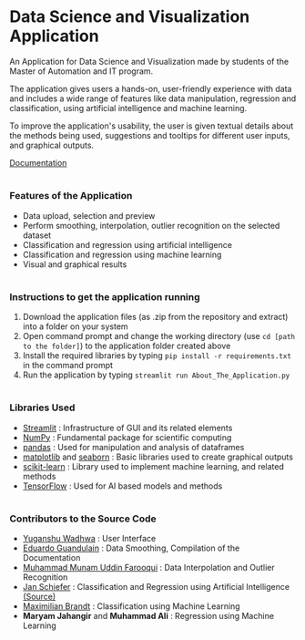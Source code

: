 # Data Science and Visualization Application

An Application for Data Science and Visualization made by students of the Master of Automation and IT program. 

The application gives users a hands-on, user-friendly experience with data and includes a wide range of features like data manipulation, regression and classification, using artificial intelligence and machine learning.

To improve the application's usability, the user is given textual details about the methods being used, suggestions and tooltips for different user inputs, and graphical outputs. 

[Documentation](https://mait-oop22-23-documentation.readthedocs.io/en/latest/)


# 
### Features of the Application
* Data upload, selection and preview
* Perform smoothing, interpolation, outlier recognition on the selected dataset
* Classification and regression using artificial intelligence
* Classification and regression using machine learning
* Visual and graphical results


# 
### Instructions to get the application running
1. Download the application files (as .zip from the repository and extract) into a folder on your system
2. Open command prompt and change the working directory (use `cd [path to the folder]`) to the application folder created above
3. Install the required libraries by typing `pip install -r requirements.txt` in the command prompt
4. Run the application by typing `streamlit run About_The_Application.py`


#
### Libraries Used
* [Streamlit](https://streamlit.io/) : Infrastructure of GUI and its related elements
* [NumPy](https://numpy.org/) : Fundamental package for scientific computing
* [pandas](https://pandas.pydata.org/) : Used for manipulation and analysis of dataframes
* [matplotlib](https://matplotlib.org/) and [seaborn](https://seaborn.pydata.org/) : Basic libraries used to create graphical outputs
* [scikit-learn](https://scikit-learn.org/stable/) : Library used to implement machine learning, and related methods
* [TensorFlow](https://www.tensorflow.org/) : Used for AI based models and methods


# 
### Contributors to the Source Code
* [Yuganshu Wadhwa](https://github.com/YuganshuWadhwa) : User Interface
* [Eduardo Guandulain](https://github.com/EGuandulain) : Data Smoothing, Compilation of the Documentation
* [Muhammad Munam Uddin Farooqui](https://github.com/munam2244) : Data Interpolation and Outlier Recognition
* [Jan Schiefer](https://github.com/jan-of-us) : Classification and Regression using Artificial Intelligence [(Source)](https://github.com/jan-of-us/OOP_22_AI_NN)
* [Maximilian Brandt](https://github.com/brandeyy) : Classification using Machine Learning
* **Maryam Jahangir** and **Muhammad Ali** : Regression using Machine Learning